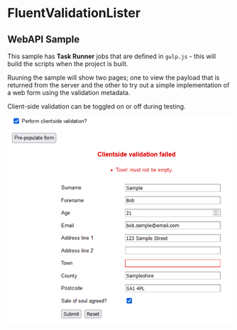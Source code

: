 ﻿# FluentValidationLister
## WebAPI Sample

This sample has **Task Runner** jobs that are defined in `gulp.js` - this will build the scripts when the project is built.

Ruuning the sample will show two pages; one to view the payload that is returned from the server and the other to try out a simple implementation of a web form using the validation metadata.

Client-side validation can be toggled on or off during testing.


![demo-screenshot](../clientside.png)
